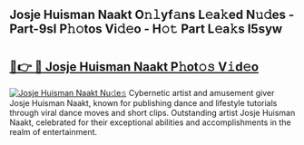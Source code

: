 ## Josje Huisman Naakt O𝚗𝚕yf𝚊ns L𝚎a𝚔ed N𝚞𝚍es - Part-9sI P𝚑𝚘tos Vi𝚍𝚎o - H𝚘𝚝 Part L𝚎a𝚔s I5syw

# <h2><a href="http://kfdn9h.oniu.top/?m=Josje+Huisman+Naakt">🔗👉 🔴 Josje Huisman Naakt P𝚑ot𝚘𝚜 V𝚒d𝚎o</a></h2>

[![Josje Huisman Naakt Nu𝚍e𝚜](https://i.imgur.com/0qMVB7G.gif)](http://kfdn9h.oniu.top/?m=Josje+Huisman+Naakt)
Cybernetic artist and amusement giver Josje Huisman Naakt, known for publishing dance and lifestyle tutorials through viral dance moves and short clips. Outstanding artist Josje Huisman Naakt, celebrated for their exceptional abilities and accomplishments in the realm of entertainment.  
